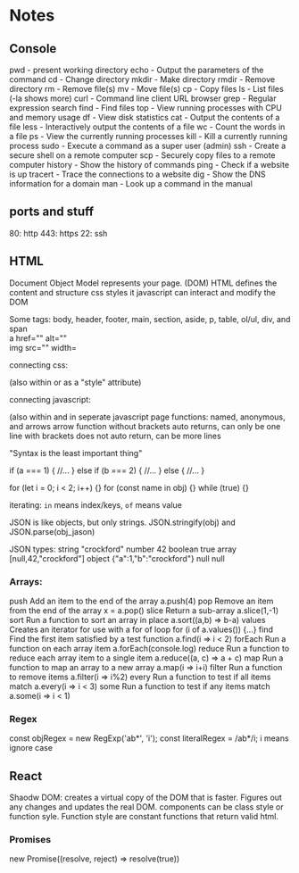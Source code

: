 # Notes

## Console

pwd - present working directory
echo - Output the parameters of the command
cd - Change directory
mkdir - Make directory
rmdir - Remove directory
rm - Remove file(s)
mv - Move file(s)
cp - Copy files
ls - List files (-la shows more)
curl - Command line client URL browser
grep - Regular expression search
find - Find files
top - View running processes with CPU and memory usage
df - View disk statistics
cat - Output the contents of a file
less - Interactively output the contents of a file
wc - Count the words in a file
ps - View the currently running processes
kill - Kill a currently running process
sudo - Execute a command as a super user (admin)
ssh - Create a secure shell on a remote computer
scp - Securely copy files to a remote computer
history - Show the history of commands
ping - Check if a website is up
tracert - Trace the connections to a website
dig - Show the DNS information for a domain
man - Look up a command in the manual

## ports and stuff
80: http
443: https
22: ssh

## HTML
<!DOCTYPE html>

Document Object Model represents your page. (DOM)
HTML defines the content and structure
css styles it
javascript can interact and modify the DOM

Some tags:
body, header, footer, main, section, aside, p, table, ol/ul, div, and span
<br />a href="" alt=""
<br />img src="" width=

connecting css:
<link rel="stylesheet" href="styles.css" />
(also within <style></style> or as a "style" attribute)

connecting javascript:
<script src="javascript.js"></script>
(also within <script><script/> or in some attributes like "onclick")


## CSS
### selector
(body, p, span, #id, .class, etc)
Descendant	A list of descendants	body section	Any section that is a descendant of a body
Child	A list of direct children	section > p	Any p that is a direct child of a section
General sibling	A list of siblings	div ~ p	Any p that has a div sibling
Adjacent sibling	A list of adjacent sibling	div + p	Any p that has an adjacent div sibling

### Declarations
Property-Value-Example-Discussion
background-color	color	red	Fill the background color
border	color width style	#fad solid medium	Sets the border using shorthand where any or all of the values may be provided
border-radius	unit	50%	The size of the border radius
box-shadow	x-offset y-offset blu-radius color	2px 2px 2px gray	Creates a shadow
columns	number	3	Number of textual columns
column-rule	color width style	solid thin black	Sets the border used between columns using border shorthand
color	color	rgb(128, 0, 0)	Sets the text color
cursor	type	grab	Sets the cursor to display when hovering over the element
display	type	none	Defines how to display the element and its children
filter	filter-function	grayscale(30%)	Applies a visual filter
float	direction	right	Places the element to the left or right in the flow
flex			Flex layout. Used for responsive design
font	family size style	Arial 1.2em bold	Defines the text font using shorthand
grid			Grid layout. Used for responsive design
height	unit	.25em	Sets the height of the box
margin	unit	5px 5px 0 0	Sets the margin spacing
max-[width/height]	unit	20%	Restricts the width or height to no more than the unit
min-[width/height]	unit	10vh	Restricts the width or height to no less than the unit
opacity	number	.9	Sets how opaque the element is
overflow	[visible/hidden/scroll/auto]	scroll	Defines what happens when the content does not fix in its box
position	[static/relative/absolute/sticky]	absolute	Defines how the element is positioned in the document
padding	unit	1em 2em	Sets the padding spacing
left	unit	10rem	The horizontal value of a positioned element
text-align	[start/end/center/justify]	end	Defines how the text is aligned in the element
top	unit	50px	The vertical value of a positioned element
transform	transform-function	rotate(0.5turn)	Applies a transformation to the element
width	unit	25vmin	Sets the width of the box
z-index	number	100	Controls the positioning of the element on the z axis

box: outside: margin then border then padding then content

Flex:
for containers:
flex-direction: row | row-reverse | column | column-reverse;
flex-wrap: nowrap | wrap | wrap-reverse;
flex-flow: column wrap;
justify-content: flex-start | flex-end | center | space-between | space-around | space-evenly | start | end | left | right ... + safe | unsafe;
align-items: stretch | flex-start | flex-end | center | baseline | first baseline | last baseline | start | end | self-start | self-end + ... safe | unsafe;
(align-items is like justify content but for cross-axis)
align-content: flex-start | flex-end | center | space-between | space-around | space-evenly | stretch | start | end | baseline | first baseline | last baseline + ... safe | unsafe;
(align-content is only for multi-line with wrapping)
gap: 10px 20px; /* row-gap column-gap */

for children:
order: 5; /* default is 0 */
flex: none | [ <'flex-grow'> <'flex-shrink'>? || <'flex-basis'> ]
align-self: auto | flex-start | flex-end | center | baseline | stretch;


## Javascript
can be included in 3 ways: in attribute thing, in <script></script> and in seperate javascript page
functions: named, anonymous, and arrows
arrow function without brackets auto returns, can only be one line
with brackets does not auto return, can be more lines

"Syntax is the least important thing"

if (a === 1) {
  //...
} else if (b === 2) {
  //...
} else {
  //...
}

for (let i = 0; i < 2; i++) {}
for (const name in obj) {}
while (true) {}


iterating: `in` means index/keys, `of` means value

JSON is like objects, but only strings. JSON.stringify(obj) and JSON.parse(obj_jason)

JSON types:
string	"crockford"
number	42
boolean	true
array	[null,42,"crockford"]
object	{"a":1,"b":"crockford"}
null	null

### Arrays:
push	Add an item to the end of the array	a.push(4)
pop	Remove an item from the end of the array	x = a.pop()
slice	Return a sub-array	a.slice(1,-1)
sort	Run a function to sort an array in place	a.sort((a,b) => b-a)
values	Creates an iterator for use with a for of loop	for (i of a.values()) {...}
find	Find the first item satisfied by a test function	a.find(i => i < 2)
forEach	Run a function on each array item	a.forEach(console.log)
reduce	Run a function to reduce each array item to a single item	a.reduce((a, c) => a + c)
map	Run a function to map an array to a new array	a.map(i => i+i)
filter	Run a function to remove items	a.filter(i => i%2)
every	Run a function to test if all items match	a.every(i => i < 3)
some	Run a function to test if any items match	a.some(i => i < 1)

### Regex
const objRegex = new RegExp('ab*', 'i');
const literalRegex = /ab*/i;
i means ignore case

## React
Shaodw DOM: creates a virtual copy of the DOM that is faster. Figures out any changes and updates the real DOM.
components can be class style or function syle. Function style are constant functions that return valid html.

### Promises
new Promise((resolve, reject) => resolve(true))
